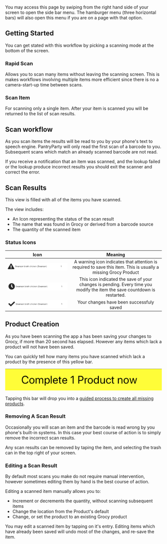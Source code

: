 You may access this page by swiping from the right hand side of your screen to open the side bar menu. The hamburger menu (three horizontal bars) will also open this menu if you are on a page with that option.

## Getting Started
You can get stated with this workflow by picking a scanning mode at the bottom of the screen.

### Rapid Scan
Allows you to scan many items without leaving the scanning screen. This is makes workflows involving multiple items more efficient since there is no a camera-start-up time between scans.

### Scan Item
For scanning only a single item. After your item is scanned you will be returned to the list of scan results.

## Scan workflow
As you scan items the results will be read to you by your phone's text to speech engine. PantryParty will only read the first scan of a barcode to you. Subsequent scans which match an already scanned barcode are not read.

If you receive a notification that an item was scanned, and the lookup failed or the lookup produce incorrect results you should exit the scanner and correct the error.

## Scan Results
This view is filled with all of the items you have scanned.

The view includes:

* An Icon representing the status of the scan result
* The name that was found in Grocy or derived from a barcode source
* The quantity of the scanned item

### Status Icons

|  Icon  | Meaning |
| :----: | :-----: |
| ![Warning Icon](./assets/scanned_item_status_warning.png) | A warning icon indicates that attention is required to save this item. This is usually a missing Grocy Product |
| ![Pending Icon](./assets/scanned_item_status_pending.png) | This icon indicated the save of your changes is pending. Every time you modify the item the save countdown is restarted. |
| ![Saved Icon](./assets/scanned_item_status_saved.png) | Your changes have been successfuly saved |

## Product Creation
As you have been scanning the app a has been saving your changes to Grocy, if more than 20 second has elapsed. However any items which lack a product will not have been saved.

You can quickly tell how many items you have scanned which lack a product by the presence of this yellow bar.

![Product Quick Create Entry](./assets/product_quick_create_entry.png)

Tapping this bar will drop you into a [guided process to create all missing products](./product-quick-create).

### Removing A Scan Result
Occasionally you will scan an item and the barcode is read wrong by you phone's built-in systems. In this case your best course of action is to simply remove the incorrect scan results.

Any scan results can be removed by taping the item, and selecting the trash can in the top right of your screen.

### Editing a Scan Result

By default most scans you make do not require manual intervention, however sometimes editing them by hand is the best course of action.

Editing a scanned item manually allows you to:

* Increment or decrements the quantity, without scanning subsequent items
* Change the location from the Product's default
* Change, or set the product to an existing Grocy product

You may edit a scanned item by tapping on it's entry. Editing items which have already been saved will undo most of the changes, and re-save the item.

